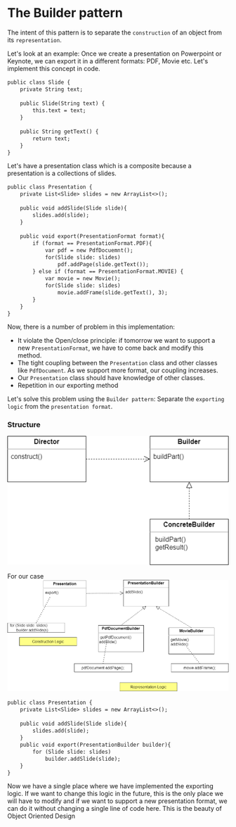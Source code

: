 # The Builder pattern
The intent of this pattern is to separate the `construction` of an object from its `representation`.

Let's look at an example:
Once we create a presentation on Powerpoint or Keynote, we can export it in a different formats: PDF, Movie etc. 
Let's implement this concept in code. 

```
public class Slide {
    private String text;
    
    public Slide(String text) {
        this.text = text;
    }

    public String getText() {
        return text;
    }
}
```
Let's have a presentation class which is a composite because a presentation is a collections of slides.
```
public class Presentation {
    private List<Slide> slides = new ArrayList<>();

    public void addSlide(Slide slide){
        slides.add(slide);
    }

    public void export(PresentationFormat format){
        if (format == PresentationFormat.PDF){
            var pdf = new PdfDocuemnt();
            for(Slide slide: slides)
                pdf.addPage(slide.getText());
        } else if (format == PresentationFormat.MOVIE) {
            var movie = new Movie();
            for(Slide slide: slides)
                movie.addFrame(slide.getText(), 3);
        }
    }
}
```
Now, there is a number of problem in this implementation:
- It violate the Open/close principle: if tomorrow we want to support a new `PresentationFormat`, we have to come back and modify this method. 
- The tight coupling between the `Presentation` class and other classes like `PdfDocument`. As we support more format, our coupling increases.
- Our `Presentation` class should have knowledge of other classes.
- Repetition in our exporting method

Let's solve this problem using the `Builder pattern`: Separate the `exporting logic` from the `presentation format`.
### Structure
![Image](../../images/builder/builder1.png)

For our case
![Image](../../images/builder/builder.png)

```
public class Presentation {
    private List<Slide> slides = new ArrayList<>();

    public void addSlide(Slide slide){
        slides.add(slide);
    }
    public void export(PresentationBuilder builder){
        for (Slide slide: slides)
            builder.addSlide(slide);
    }
}
```

Now we have a single place where we have implemented the exporting logic. If we want to change this logic in the future,
this is the only place we will have to modify and if we want to support a new presentation format, we can do it without changing a single line of code here. 
This is the beauty of Object Oriented Design





